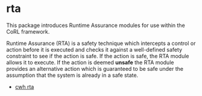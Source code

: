 # rta

This package introduces Runtime Assurance modules for use
within the CoRL framework.

Runtime Assurance (RTA) is a safety technique which intercepts a
control or action before it is executed and checks it 
against a well-defined safety constraint to see if the action
is safe. If the action is safe, the RTA module allows it 
to execute. If the action is deemed **unsafe** the RTA module
provides an alternative action which is guaranteed to be safe
under the assumption that the system is already in a safe state.

- [cwh rta](../../../reference/core/rta/cwh/cwh_rta.md)